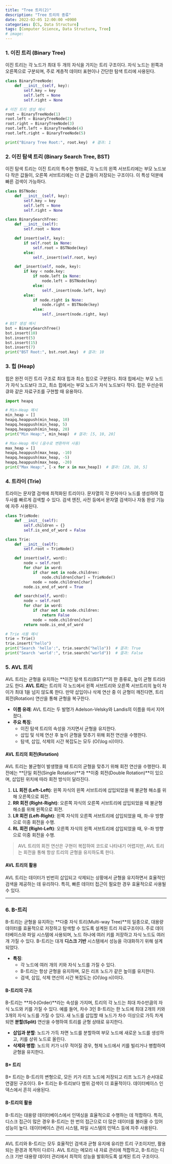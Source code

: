 ```yaml
---
title: "Tree 트리(2)"
description: "Tree 트리의 종류"
date: 2022-02-05 12:00:00 +0900
categories: [CS, Data Structure]
tags: [Computer Science, Data Structure, Tree]
# image: 
---
```


### 1. **이진 트리 (Binary Tree)**

이진 트리는 각 노드가 최대 두 개의 자식을 가지는 트리 구조이다. 자식 노드는 왼쪽과 오른쪽으로 구분되며, 주로 계층적 데이터 표현이나 간단한 탐색 트리에 사용된다.

```python
class BinaryTreeNode:
    def __init__(self, key):
        self.key = key
        self.left = None
        self.right = None

# 이진 트리 생성 예시
root = BinaryTreeNode(1)
root.left = BinaryTreeNode(2)
root.right = BinaryTreeNode(3)
root.left.left = BinaryTreeNode(4)
root.left.right = BinaryTreeNode(5)

print("Binary Tree Root:", root.key)  # 결과: 1
```

### 2. **이진 탐색 트리 (Binary Search Tree, BST)**

이진 탐색 트리는 이진 트리의 특수한 형태로, 각 노드의 왼쪽 서브트리에는 부모 노드보다 작은 값들이, 오른쪽 서브트리에는 더 큰 값들이 저장되는 구조이다. 이 특성 덕분에 빠른 검색이 가능하다.

```python
class BSTNode:
    def __init__(self, key):
        self.key = key
        self.left = None
        self.right = None

class BinarySearchTree:
    def __init__(self):
        self.root = None

    def insert(self, key):
        if self.root is None:
            self.root = BSTNode(key)
        else:
            self._insert(self.root, key)

    def _insert(self, node, key):
        if key < node.key:
            if node.left is None:
                node.left = BSTNode(key)
            else:
                self._insert(node.left, key)
        else:
            if node.right is None:
                node.right = BSTNode(key)
            else:
                self._insert(node.right, key)

# BST 생성 예시
bst = BinarySearchTree()
bst.insert(10)
bst.insert(5)
bst.insert(15)
bst.insert(7)
print("BST Root:", bst.root.key)  # 결과: 10
```

### 3. **힙 (Heap)**

힙은 완전 이진 트리 구조로 최대 힙과 최소 힙으로 구분된다. 최대 힙에서는 부모 노드가 자식 노드보다 크고, 최소 힙에서는 부모 노드가 자식 노드보다 작다. 힙은 우선순위 큐와 같은 자료구조를 구현할 때 유용하다.

```python
import heapq

# Min-Heap 예시
min_heap = []
heapq.heappush(min_heap, 10)
heapq.heappush(min_heap, 5)
heapq.heappush(min_heap, 20)
print("Min Heap:", min_heap)  # 결과: [5, 10, 20]

# Max-Heap 예시 (음수로 변환하여 사용)
max_heap = []
heapq.heappush(max_heap, -10)
heapq.heappush(max_heap, -5)
heapq.heappush(max_heap, -20)
print("Max Heap:", [-x for x in max_heap])  # 결과: [20, 10, 5]
```

### 4. **트라이 (Trie)**

트라이는 문자열 검색에 최적화된 트리이다. 문자열의 각 문자마다 노드를 생성하여 접두사를 빠르게 검색할 수 있다. 검색 엔진, 사전 등에서 문자열 검색이나 자동 완성 기능에 자주 사용된다.

```python
class TrieNode:
    def __init__(self):
        self.children = {}
        self.is_end_of_word = False

class Trie:
    def __init__(self):
        self.root = TrieNode()

    def insert(self, word):
        node = self.root
        for char in word:
            if char not in node.children:
                node.children[char] = TrieNode()
            node = node.children[char]
        node.is_end_of_word = True

    def search(self, word):
        node = self.root
        for char in word:
            if char not in node.children:
                return False
            node = node.children[char]
        return node.is_end_of_word

# Trie 사용 예시
trie = Trie()
trie.insert("hello")
print("Search 'hello':", trie.search("hello"))  # 결과: True
print("Search 'world':", trie.search("world"))  # 결과: False
```

### 5. **AVL 트리**
AVL 트리는 균형을 유지하는 **이진 탐색 트리(BST)**의 한 종류로, 높이 균형 트리라고도 한다. **AVL 트리**는 트리의 각 노드에서 왼쪽 서브트리와 오른쪽 서브트리의 높이 차이가 최대 1을 넘지 않도록 한다. 만약 삽입이나 삭제 연산 중 이 균형이 깨진다면, 트리 회전(Rotation) 연산을 통해 균형을 복구한다.

- **이름 유래**: AVL 트리는 두 발명가 Adelson-Velsky와 Landis의 이름을 따서 지어졌다.
- **주요 특징**:
  - 이진 탐색 트리의 속성을 가지면서 균형을 유지한다.
  - 삽입 및 삭제 연산 후 높이 균형을 맞추기 위해 회전 연산을 수행한다.
  - 탐색, 삽입, 삭제의 시간 복잡도는 모두 \(O(\log n)\)이다.
  
#### AVL 트리의 회전(Rotation)
AVL 트리는 불균형이 발생했을 때 트리의 균형을 맞추기 위해 회전 연산을 수행한다. 회전에는 **단일 회전(Single Rotation)**과 **이중 회전(Double Rotation)**이 있으며, 삽입된 위치에 따라 회전 방식이 달라진다.

1. **LL 회전 (Left-Left)**: 왼쪽 자식의 왼쪽 서브트리에 삽입되었을 때 불균형 해소를 위해 오른쪽으로 회전.
2. **RR 회전 (Right-Right)**: 오른쪽 자식의 오른쪽 서브트리에 삽입되었을 때 불균형 해소를 위해 왼쪽으로 회전.
3. **LR 회전 (Left-Right)**: 왼쪽 자식의 오른쪽 서브트리에 삽입되었을 때, 좌-우 방향으로 이중 회전을 수행.
4. **RL 회전 (Right-Left)**: 오른쪽 자식의 왼쪽 서브트리에 삽입되었을 때, 우-좌 방향으로 이중 회전을 수행.

> AVL 트리의 회전 연산은 구현이 복잡하여 코드로 나타내기 어렵지만, AVL 트리는 회전을 통해 항상 트리의 균형을 유지하도록 한다.

#### AVL 트리의 활용
AVL 트리는 데이터가 빈번히 삽입되고 삭제되는 상황에서 균형을 유지하면서 효율적인 검색을 제공하는 데 유리하다. 특히, 빠른 데이터 접근이 필요한 경우 효율적으로 사용될 수 있다.

---

### 6. **B-트리**
B-트리는 균형을 유지하는 **다중 자식 트리(Multi-way Tree)**의 일종으로, 대용량 데이터를 효율적으로 저장하고 탐색할 수 있도록 설계된 트리 자료구조이다. 주로 데이터베이스와 파일 시스템에 사용되며, 노드 하나에 여러 키를 저장하고 자식 노드도 여러 개 가질 수 있다. B-트리는 대개 **디스크 기반** 시스템에서 성능을 극대화하기 위해 설계되었다.

- **특징**:
  - 각 노드에 여러 개의 키와 자식 노드를 가질 수 있다.
  - B-트리는 항상 균형을 유지하며, 모든 리프 노드가 같은 높이를 유지한다.
  - 검색, 삽입, 삭제 연산의 시간 복잡도는 \(O(\log n)\)이다.
  
#### B-트리의 구조
B-트리는 **차수(Order)**라는 속성을 가지며, 트리의 각 노드는 최대 차수만큼의 자식 노드와 키를 가질 수 있다. 예를 들어, 차수 3인 B-트리는 한 노드에 최대 2개의 키와 3개의 자식 노드를 가질 수 있다. 새 노드를 삽입할 때 노드가 차수 이상으로 가득 차게 되면 **분할(Split)** 연산을 수행하여 트리를 균형 상태로 유지한다.

- **삽입과 분할**: 노드가 가득 차면 노드를 분할하여 부모 노드에 새로운 노드를 생성하고, 키를 상위 노드로 올린다.
- **삭제와 병합**: 노드의 키가 너무 적어질 경우, 형제 노드에서 키를 빌리거나 병합하여 균형을 유지한다.

#### **B+ 트리**
B+ 트리는 B-트리의 변형으로, 모든 키가 리프 노드에 저장되고 리프 노드가 순서대로 연결된 구조이다. B+ 트리는 B-트리보다 범위 검색이 더 효율적이다. 데이터베이스 인덱스에서 흔히 사용된다.

#### B-트리의 활용
B-트리는 대용량 데이터베이스에서 인덱싱을 효율적으로 수행하는 데 적합하다. 특히, 디스크 접근이 많은 경우 B-트리는 한 번의 접근으로 더 많은 데이터를 불러올 수 있어 성능이 높다. 데이터베이스 관리 시스템, 파일 시스템의 인덱스 등에 자주 사용된다.

---

AVL 트리와 B-트리는 모두 효율적인 검색과 균형 유지에 유리한 트리 구조이지만, 활용되는 환경과 목적이 다르다. AVL 트리는 메모리 내 자료 관리에 적합하고, B-트리는 디스크 기반 대용량 데이터 관리에서 최적의 성능을 발휘하도록 설계된 트리 구조이다.